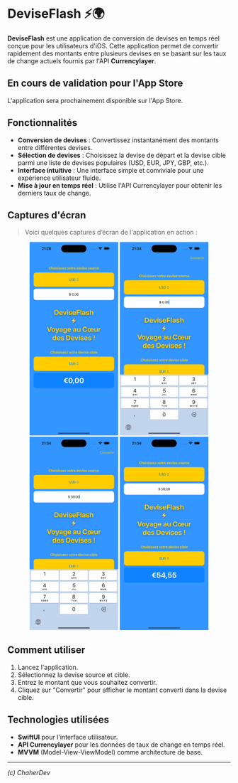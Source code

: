 # DeviseFlash ⚡️🌍

**DeviseFlash** est une application de conversion de devises en temps réel conçue pour les utilisateurs d'iOS. Cette application permet de convertir rapidement des montants entre plusieurs devises en se basant sur les taux de change actuels fournis par l'API **Currencylayer**.

## En cours de validation pour l'App Store

L'application sera prochainement disponible sur l'App Store.

## Fonctionnalités

- **Conversion de devises** : Convertissez instantanément des montants entre différentes devises.
- **Sélection de devises** : Choisissez la devise de départ et la devise cible parmi une liste de devises populaires (USD, EUR, JPY, GBP, etc.).
- **Interface intuitive** : Une interface simple et conviviale pour une expérience utilisateur fluide.
- **Mise à jour en temps réel** : Utilise l'API Currencylayer pour obtenir les derniers taux de change.

## Captures d'écran
> Voici quelques captures d’écran de l'application en action :

<div align="center">
    <img src="Screens/Capture%201.png" alt="Capture 1" width="200"/>
    <img src="Screens/Capture%202.png" alt="Capture 2" width="200"/>
    <img src="Screens/Capture%203.png" alt="Capture 3" width="200"/>
    <img src="Screens/Capture%204.png" alt="Capture 4" width="200"/>
</div>

## Comment utiliser

1. Lancez l'application.
2. Sélectionnez la devise source et cible.
3. Entrez le montant que vous souhaitez convertir.
4. Cliquez sur "Convertir" pour afficher le montant converti dans la devise cible.

## Technologies utilisées

- **SwiftUI** pour l'interface utilisateur.
- **API Currencylayer** pour les données de taux de change en temps réel.
- **MVVM** (Model-View-ViewModel) comme architecture de base.

---

*(c) ChaherDev*

